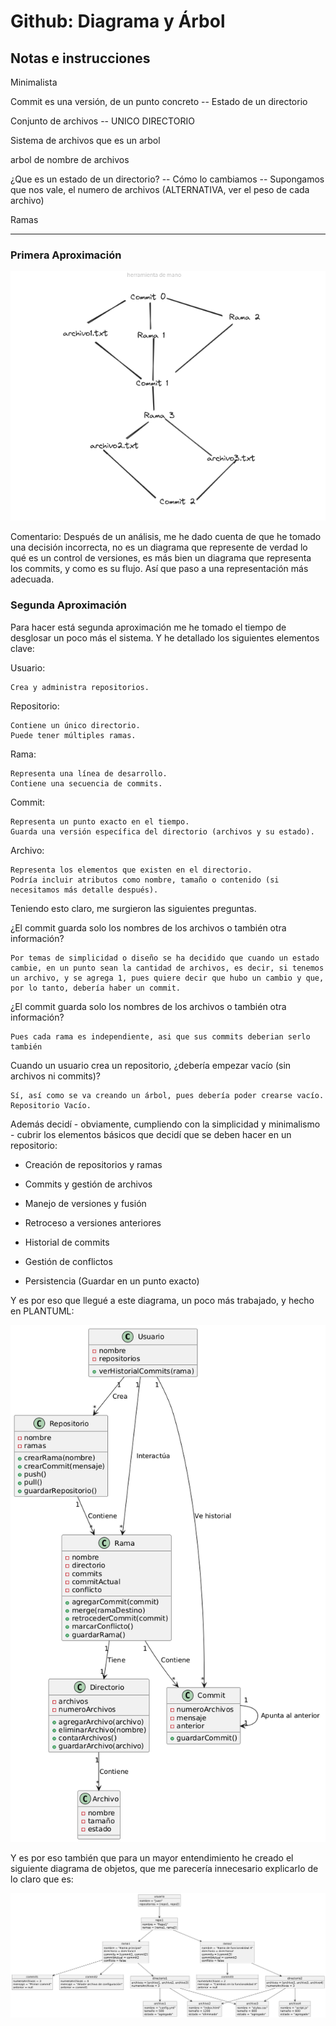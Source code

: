 # Github: Diagrama y Árbol

Notas e instrucciones
---
Minimalista

Commit es una versión, de un punto concreto -- Estado de un directorio

Conjunto de archivos -- UNICO DIRECTORIO

Sistema de archivos que es un arbol

arbol de nombre de archivos

¿Que es un estado de un directorio? --  Cómo lo cambiamos -- Supongamos que nos vale, el numero de archivos (ALTERNATIVA, ver el peso de cada archivo)

Ramas

---

### Primera Aproximación
 
![Texto alternativo](Src/Aproximacion.png)

Comentario: Después de un análisis, me he dado cuenta de que he tomado una decisión incorrecta, no es un diagrama que represente de verdad lo qué es un control de versiones, es más bien un diagrama que representa los commits, y como es su flujo. Así que paso a una representación más adecuada.

### Segunda Aproximación

Para hacer está segunda aproximación me he tomado el tiempo de desglosar un poco más el sistema. Y he detallado los siguientes elementos clave:

Usuario:

    Crea y administra repositorios.

Repositorio:

    Contiene un único directorio.
    Puede tener múltiples ramas.

Rama:

    Representa una línea de desarrollo.
    Contiene una secuencia de commits.

Commit:

    Representa un punto exacto en el tiempo.
    Guarda una versión específica del directorio (archivos y su estado).

Archivo:

    Representa los elementos que existen en el directorio.
    Podría incluir atributos como nombre, tamaño o contenido (si necesitamos más detalle después).

Teniendo esto claro, me surgieron las siguientes preguntas. 

¿El commit guarda solo los nombres de los archivos o también otra información?

    Por temas de simplicidad o diseño se ha decidido que cuando un estado cambie, en un punto sean la cantidad de archivos, es decir, si tenemos un archivo, y se agrega 1, pues quiere decir que hubo un cambio y que, por lo tanto, debería haber un commit.


¿El commit guarda solo los nombres de los archivos o también otra información?

    Pues cada rama es independiente, asi que sus commits deberian serlo también

    
Cuando un usuario crea un repositorio, ¿debería empezar vacío (sin archivos ni commits)?
    
    Sí, así como se va creando un árbol, pues debería poder crearse vacío. Repositorio Vacío.


Además decidí - obviamente, cumpliendo con la simplicidad y minimalismo - cubrir los elementos básicos que decidí que se deben hacer en un repositorio:

- Creación de repositorios y ramas

- Commits y gestión de archivos

- Manejo de versiones y fusión

- Retroceso a versiones anteriores

- Historial de commits

- Gestión de conflictos

- Persistencia (Guardar en un punto exacto)

Y es por eso que llegué a este diagrama, un poco más trabajado, y hecho en PLANTUML:

![Texto alternativo](Src/image.png)

Y es por eso también que para un mayor entendimiento he creado el siguiente diagrama de objetos, que me parecería innecesario explicarlo de lo claro que es:

![Texto alternativo](Src/image1.png)
